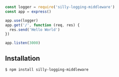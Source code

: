 ```js
const logger = require('silly-logging-middleware')
const app = express()

app.use(logger)
app.get('/', function (req, res) {
  res.send('Hello World')
})

app.listen(3000)
```

## Installation

```bash
$ npm install silly-logging-middleware
```